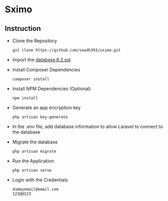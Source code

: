 # Sximo

## Instruction

-   Clone the Repository

    ```
    git clone https://github.com/saadh393/sximo.git
    ```

-   Import the [database.6.2.sql](https://github.com/saadh393/sximo/releases/tag/database)

-   Install Composer Dependencies

    ```
    composer install
    ```

-   Install NPM Dependencies (Optional)
    ```
    npm install
    ```
-   Generate an app encryption key

    ```
    php artisan key:generate
    ```

-   In the .env file, add database information to allow Laravel to connect to the database

-   Migrate the database

    ```
    php artisan migrate
    ```

-   Run the Application

    ```
    php artisan serve
    ```

-   Login with the Credentials
    ```
    dummyemail@email.com
    123@@123
    ```
